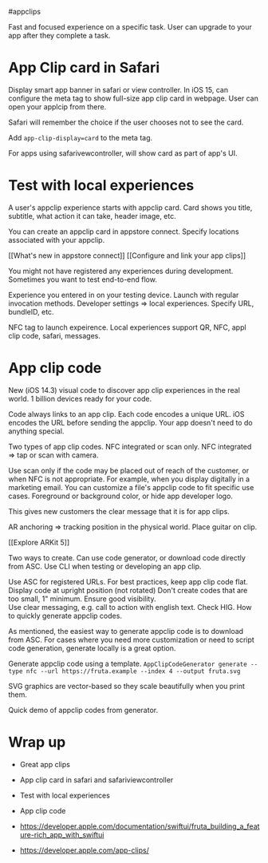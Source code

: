 #appclips 

Fast and focused experience on a specific task.  User can upgrade to your app after they complete a task.

# App Clip card in Safari
Display smart app banner in safari or view controller.  In iOS 15, can configure the meta tag to show full-size app clip card in webpage.  User can open your applcip from there.

Safari will remember the choice if the user chooses not to see the card.

Add `app-clip-display=card` to the meta tag.

For apps using safarivewcontroller, will show card as part of app's UI.  
# Test with local experiences
A user's appclip experience starts with appclip card.  Card shows you title, subtitle, what action it can take, header image, etc.

You can create an appclip card in appstore connect.  Specify locations associated with your appclip.  

[[What's new in appstore connect]]
[[Configure and link your app clips]]

You might not have registered any experiences during development.  Sometimes you want to test end-to-end flow.

Experience you entered in on your testing device.  Launch with regular invocation methods.  Developer settings => local experiences.  Specify URL, bundleID, etc.  

NFC tag to launch expeirence.  Local experiences support QR, NFC, appl clip code, safari, messages.  


# App clip code
New (iOS 14.3) visual code to discover app clip experiences in the real world.  1 billion devices ready for your code.

Code always links to an app clip.  Each code encodes a unique URL.  iOS encodes the URL before sending the appclip.  Your app doesn't need to do anything special.

Two types of app clip codes.  NFC integrated or scan only.  NFC integrated => tap or scan with camera.  

Use scan only if the code may be placed out of reach of the customer, or when NFC is not appropriate.  For example, when you display digitally in a marketing email.  You can customize a file's appclip code to fit specific use cases.  Foreground or background color, or hide app developer logo.

This gives new customers the clear message that it is for app clips.  

AR anchoring => tracking position in the physical world.  Place guitar on clip.

[[Explore ARKit 5]]

Two ways to create.  Can use code generator, or download code directly from ASC.  Use CLI when testing or developing an app clip.  

Use ASC for registered URLs.  For best practices, keep app clip code flat.  Display code at upright position (not rotated)
Don't create codes that are too small, 1" minimum.
Ensure good visibility.  
Use clear messaging, e.g. call to action with english text.  Check HIG.
How to quickly generate appclip codes.

As mentioned, the easiest way to generate appclip code is to download from ASC.  For cases where you need more customization or need to script code generation, generate locally is a great option.

Generate appclip code using a template.  `AppClipCodeGenerator generate --type nfc --url https://fruta.example --index 4 --output fruta.svg`

SVG graphics are vector-based so they scale beautifully when you print them.  

Quick demo of appclip codes from generator.

# Wrap up
* Great app clips
* App clip card in safari and safariviewcontroller
* Test with local experiences
* App clip code

* https://developer.apple.com/documentation/swiftui/fruta_building_a_feature-rich_app_with_swiftui
* https://developer.apple.com/app-clips/



